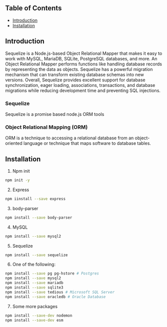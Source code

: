 ## Table of Contents

- [Introduction](#introduction)
- [Installation](#installation)

## Introduction

Sequelize is a Node.js-based Object Relational Mapper that makes it easy to work with MySQL, MariaDB, SQLite, PostgreSQL databases, and more. An Object Relational Mapper performs functions like handling database records by representing the data as objects. Sequelize has a powerful migration mechanism that can transform existing database schemas into new versions. Overall, Sequelize provides excellent support for database synchronization, eager loading, associations, transactions, and database migrations while reducing development time and preventing SQL injections.

### Sequelize

Sequelize is a promise based node.js ORM tools

### Object Relational Mapping (ORM)

ORM is a technique to accessing a relational database from an object-oriented language or technique that maps software to database tables.

## Installation

1. Npm init

```sh
npm init -y
```

2. Express

```sh
npm iinstall --save express
```

3. body-parser

```sh
npm install --save body-parser
```

4. MySQL

```sh
npm install --save mysql2
```

5. Sequelize

```sh
npm install --save sequelize
```

6. One of the following:

```sh
npm install --save pg pg-hstore # Postgres
npm install --save mysql2
npm install --save mariadb
npm install --save sqlite3
npm install --save tedious # Microsoft SQL Server
npm install --save oracledb # Oracle Database
```

7. Some more packages

```sh
npm install --save-dev nodemon
npm install --save-dev esm
```
